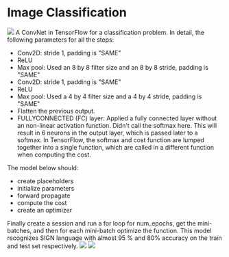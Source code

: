 # Image Classification
![](https://firebasestorage.googleapis.com/v0/b/dashboard-web-2e57e.appspot.com/o/images%2Fimg1.png?alt=media&token=efd48297-592a-4c7b-9d22-79ab7c083863)
A ConvNet in TensorFlow for a classification problem.
In detail, the following parameters for all the steps:

 - Conv2D: stride 1, padding is "SAME"
 - ReLU
 - Max pool: Used an 8 by 8 filter size and an 8 by 8 stride, padding is "SAME"
 - Conv2D: stride 1, padding is "SAME"
 - ReLU
 - Max pool: Used a 4 by 4 filter size and a 4 by 4 stride, padding is "SAME"
 - Flatten the previous output.
 - FULLYCONNECTED (FC) layer: Applied a fully connected layer without an non-linear activation function. Didn't call the softmax here. This will result in 6 neurons in the output layer, which is passed later to a softmax. In TensorFlow, the softmax and cost function are lumped together into a single function, which are called in a different function when computing the cost. 
 
The model below should:

 - create placeholders
 - initialize parameters
 - forward propagate
 - compute the cost
 - create an optimizer
 
Finally create a session and run a for loop for num_epochs, get the mini-batches, and then for each mini-batch optimize the function.
This model recognizes SIGN language with almost 95 % and 80% accuracy on the train and test set respectively.
![](https://firebasestorage.googleapis.com/v0/b/dashboard-web-2e57e.appspot.com/o/images%2Fimg2.png?alt=media&token=a2e9eeb8-b20f-426e-9ee6-f7515cd9934e)
![](https://firebasestorage.googleapis.com/v0/b/dashboard-web-2e57e.appspot.com/o/images%2Fimg3.png?alt=media&token=481bda7d-8d58-4bcc-85d5-37d90eb12c06)
